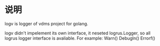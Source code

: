# 说明

logv is logger of vdms project for golang.

logv didn't impelement its own interface, it neseted logrus.Logger, so all logrus logger interface 
is avaliable. For example:
Warn() Debugln() Errorf()
